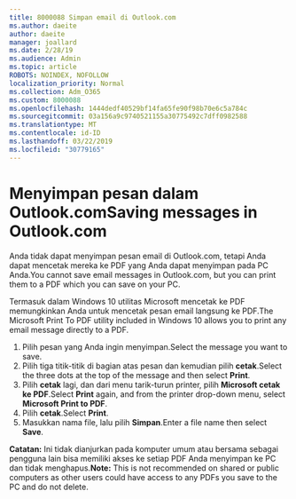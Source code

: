 ```yaml
---
title: 8000088 Simpan email di Outlook.com
ms.author: daeite
author: daeite
manager: joallard
ms.date: 2/28/19
ms.audience: Admin
ms.topic: article
ROBOTS: NOINDEX, NOFOLLOW
localization_priority: Normal
ms.collection: Adm_O365
ms.custom: 8000088
ms.openlocfilehash: 1444dedf40529bf14fa65fe90f98b70e6c5a784c
ms.sourcegitcommit: 03a156a9c9740521155a30775492c7dff0982588
ms.translationtype: MT
ms.contentlocale: id-ID
ms.lasthandoff: 03/22/2019
ms.locfileid: "30779165"
---
```

# <a name="saving-messages-in-outlookcom"></a><span data-ttu-id="14eb5-102">Menyimpan pesan dalam Outlook.com</span><span class="sxs-lookup"><span data-stu-id="14eb5-102">Saving messages in Outlook.com</span></span>

<span data-ttu-id="14eb5-103">Anda tidak dapat menyimpan pesan email di Outlook.com, tetapi Anda dapat mencetak mereka ke PDF yang Anda dapat menyimpan pada PC Anda.</span><span class="sxs-lookup"><span data-stu-id="14eb5-103">You cannot save email messages in Outlook.com, but you can print them to a PDF which you can save on your PC.</span></span>

<span data-ttu-id="14eb5-104">Termasuk dalam Windows 10 utilitas Microsoft mencetak ke PDF memungkinkan Anda untuk mencetak pesan email langsung ke PDF.</span><span class="sxs-lookup"><span data-stu-id="14eb5-104">The Microsoft Print To PDF utility included in Windows 10 allows you to print any email message directly to a PDF.</span></span>

1. <span data-ttu-id="14eb5-105">Pilih pesan yang Anda ingin menyimpan.</span><span class="sxs-lookup"><span data-stu-id="14eb5-105">Select the message you want to save.</span></span>
2. <span data-ttu-id="14eb5-106">Pilih tiga titik-titik di bagian atas pesan dan kemudian pilih **cetak**.</span><span class="sxs-lookup"><span data-stu-id="14eb5-106">Select the three dots at the top of the message and then select **Print**.</span></span>
3. <span data-ttu-id="14eb5-107">Pilih **cetak** lagi, dan dari menu tarik-turun printer, pilih **Microsoft cetak ke PDF**.</span><span class="sxs-lookup"><span data-stu-id="14eb5-107">Select **Print** again, and from the printer drop-down menu, select **Microsoft Print to PDF**.</span></span>
4. <span data-ttu-id="14eb5-108">Pilih **cetak**.</span><span class="sxs-lookup"><span data-stu-id="14eb5-108">Select **Print**.</span></span>
5. <span data-ttu-id="14eb5-109">Masukkan nama file, lalu pilih **Simpan**.</span><span class="sxs-lookup"><span data-stu-id="14eb5-109">Enter a file name then select **Save**.</span></span>

<span data-ttu-id="14eb5-110">**Catatan:** Ini tidak dianjurkan pada komputer umum atau bersama sebagai pengguna lain bisa memiliki akses ke setiap PDF Anda menyimpan ke PC dan tidak menghapus.</span><span class="sxs-lookup"><span data-stu-id="14eb5-110">**Note:** This is not recommended on shared or public computers as other users could have access to any PDFs you save to the PC and do not delete.</span></span>